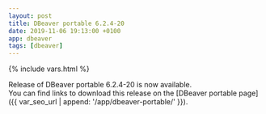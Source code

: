 ```yaml
---
layout: post
title: DBeaver portable 6.2.4-20
date: 2019-11-06 19:13:00 +0100
app: dbeaver
tags: [dbeaver]
---
```

{% include vars.html %}

Release of DBeaver portable 6.2.4-20 is now available.<br />
You can find links to download this release on the [DBeaver portable page]({{ var_seo_url | append: '/app/dbeaver-portable/' }}).